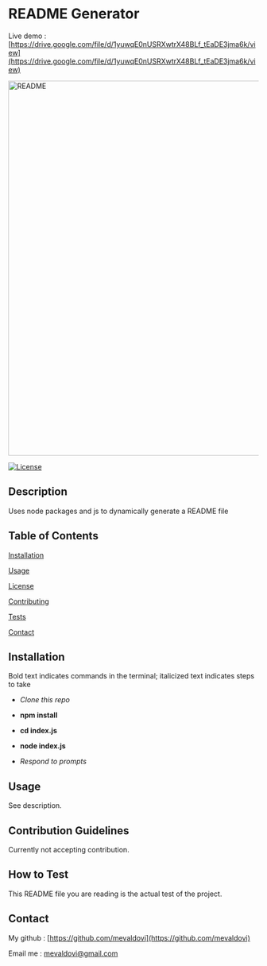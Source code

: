 # README Generator
Live demo : [https://drive.google.com/file/d/1yuwqE0nUSRXwtrX48BLf_tEaDE3jma6k/view](https://drive.google.com/file/d/1yuwqE0nUSRXwtrX48BLf_tEaDE3jma6k/view)

<img width="755" alt="README" src="https://user-images.githubusercontent.com/83307023/135497661-5985f554-998b-4584-b726-0eb2243992fe.PNG">


  [![License](https://img.shields.io/badge/License-MIT-yellow.svg)](https://opensource.org/licenses/MIT)

## Description

Uses node packages and js to dynamically generate a README file

## Table of Contents
[Installation](#Installation)  

[Usage](#Usage)

[License](#License)  

[Contributing](#Contribution-Guidelines) 

[Tests](#How-To-Test)

[Contact](#Contact)  

## Installation

Bold text indicates commands in the terminal; italicized text indicates steps to take

- _Clone this repo_

- **npm install**

- **cd index.js**

- **node index.js**

- _Respond to prompts_

## Usage

See description.

## Contribution Guidelines

Currently not accepting contribution.

## How to Test

This README file you are reading is the actual test of the project.



## Contact

My github : [https://github.com/mevaldovi](https://github.com/mevaldovi)

Email me : [mevaldovi@gmail.com](mailto:mevaldovi@gmail.com) 
